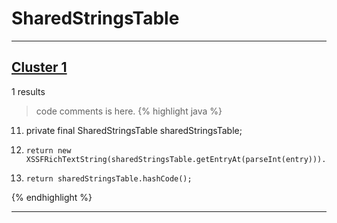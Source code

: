 # SharedStringsTable

***

## [Cluster 1](./1)
1 results
> code comments is here.
{% highlight java %}
11. private final SharedStringsTable sharedStringsTable;
20.     return new XSSFRichTextString(sharedStringsTable.getEntryAt(parseInt(entry))).toString();
30.     return sharedStringsTable.hashCode();
{% endhighlight %}

***

